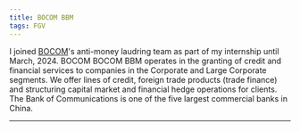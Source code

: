 ```yaml
---
title: BOCOM BBM
tags: FGV
---
```


I joined [BOCOM](https://www.bocombbm.com.br/)'s anti-money laudring team as part of my internship until March, 2024. BOCOM BOCOM BBM operates in the granting of credit and financial services to companies in the Corporate and Large Corporate segments. We offer lines of credit, foreign trade products (trade finance) and structuring capital market and financial hedge operations for clients. The Bank of Communications is one of the five largest commercial banks in China.

<!--more-->

---
